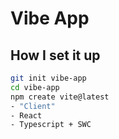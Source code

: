# Vibe App


## How I set it up
```bash
git init vibe-app
cd vibe-app
npm create vite@latest
- "Client"
- React
- Typescript + SWC


```
